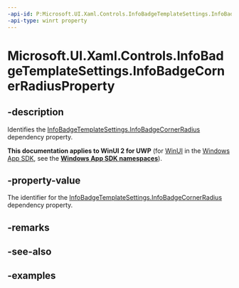 ```yaml
---
-api-id: P:Microsoft.UI.Xaml.Controls.InfoBadgeTemplateSettings.InfoBadgeCornerRadiusProperty
-api-type: winrt property
---
```


# Microsoft.UI.Xaml.Controls.InfoBadgeTemplateSettings.InfoBadgeCornerRadiusProperty

<!--
public static Windows.UI.Xaml.DependencyProperty InfoBadgeCornerRadiusProperty { get; }
-->

## -description

Identifies the [InfoBadgeTemplateSettings.InfoBadgeCornerRadius](infobadgetemplatesettings_infobadgecornerradius.md) dependency property.

**This documentation applies to WinUI 2 for UWP** (for [WinUI](/windows/apps/winui/winui3/) in the [Windows App SDK](/windows/apps/windows-app-sdk/), see the **[Windows App SDK namespaces](/windows/windows-app-sdk/api/winrt/)**).

## -property-value

The identifier for the [InfoBadgeTemplateSettings.InfoBadgeCornerRadius](infobadgetemplatesettings_infobadgecornerradius.md) dependency property.

## -remarks

## -see-also

## -examples
